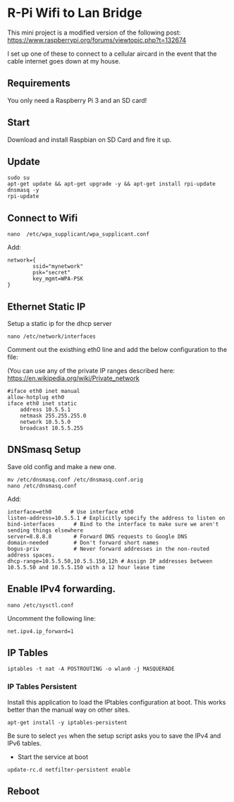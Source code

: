 # R-Pi Wifi to Lan Bridge
This mini project is a modified version of the following post: https://www.raspberrypi.org/forums/viewtopic.php?t=132674

I set up one of these to connect to a cellular aircard in the event that the cable internet goes down at my house.

## Requirements
You only need a Raspberry Pi 3 and an SD card!

## Start
Download and install Raspbian on SD Card and fire it up.

## Update
```
sudo su
apt-get update && apt-get upgrade -y && apt-get install rpi-update dnsmasq -y
rpi-update
```

## Connect to Wifi
`nano  /etc/wpa_supplicant/wpa_supplicant.conf`

Add:

```
network={
        ssid="mynetwork"
        psk="secret"
        key_mgmt=WPA-PSK
}
```

## Ethernet Static IP
Setup a static ip for the dhcp server

`nano /etc/network/interfaces`

Comment out the existhing eth0 line and add the below configuration to the file:

(You can use any of the private IP ranges described here: https://en.wikipedia.org/wiki/Private_network

```
#iface eth0 inet manual
allow-hotplug eth0  
iface eth0 inet static  
    address 10.5.5.1
    netmask 255.255.255.0
    network 10.5.5.0
    broadcast 10.5.5.255
```

## DNSmasq Setup
Save old config and make a new one.

```
mv /etc/dnsmasq.conf /etc/dnsmasq.conf.orig  
nano /etc/dnsmasq.conf
```

Add:
```
interface=eth0      # Use interface eth0  
listen-address=10.5.5.1 # Explicitly specify the address to listen on  
bind-interfaces      # Bind to the interface to make sure we aren't sending things elsewhere  
server=8.8.8.8       # Forward DNS requests to Google DNS  
domain-needed        # Don't forward short names  
bogus-priv           # Never forward addresses in the non-routed address spaces.  
dhcp-range=10.5.5.50,10.5.5.150,12h # Assign IP addresses between 10.5.5.50 and 10.5.5.150 with a 12 hour lease time 
```

## Enable IPv4 forwarding.
`nano /etc/sysctl.conf`

Uncomment the following line:

`net.ipv4.ip_forward=1`

## IP Tables
`iptables -t nat -A POSTROUTING -o wlan0 -j MASQUERADE`

### IP Tables Persistent
Install this application to load the IPtables configuration at boot. This works better than the manual way on other sites.

`apt-get install -y iptables-persistent`

Be sure to select `yes` when the setup script asks you to save the IPv4 and IPv6 tables.

- Start the service at boot

`update-rc.d netfilter-persistent enable`

## Reboot
